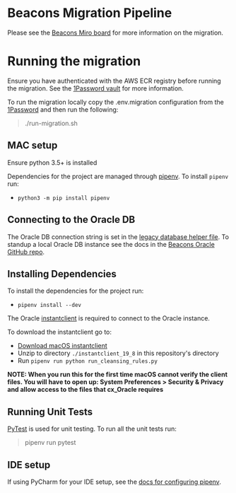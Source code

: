 # Beacons Migration Pipeline

Please see the [Beacons Miro board](https://miro.com/app/board/o9J_lRB60BQ=/) for more information on the migration.

# Running the migration

Ensure you have authenticated with the AWS ECR registry before running the migration.  See the [1Password vault](https://start.1password.com/open/i?a=WKJEETMC2BAHVAZN37G2IRW54U&v=flhuusyvvrhq3caiuqqxvnlije&i=nrufqva6ejfjljzji4xnvulpj4&h=madetech.1password.com) for more information.

To run the migration locally copy the .env.migration configuration from the [1Password](https://start.1password.com/open/i?a=WKJEETMC2BAHVAZN37G2IRW54U&v=flhuusyvvrhq3caiuqqxvnlije&i=22vzwp3emjfkhjuxmqzfkzcqtu&h=madetech.1password.com) and then run the following:

> ./run-migration.sh

## MAC setup

Ensure python 3.5+ is installed

Dependencies for the project are managed through [pipenv](https://pipenv.pypa.io/en/latest/#install-pipenv-today). To install `pipenv` run:

- `python3 -m pip install pipenv`

## Connecting to the Oracle DB

The Oracle DB connection string is set in the [legacy database helper file](src/helpers/legacy_database_helper.py). To standup a local Oracle DB instance
see the docs in the [Beacons Oracle GitHub repo](https://github.com/mcagov/beacons-oracle#restoring-the-latest-backups-locally).

## Installing Dependencies

To install the dependencies for the project run:

- `pipenv install --dev`

The Oracle [instantclient](https://www.oracle.com/database/technologies/instant-client/downloads.html) is required to connect to the Oracle instance.

To download the instantclient go to:

- [Download macOS instantclient](https://download.oracle.com/otn_software/mac/instantclient/198000/instantclient-basic-macos.x64-19.8.0.0.0dbru.zip)
- Unzip to directory `./instantclient_19_8` in this repository's directory
- Run `pipenv run python run_cleansing_rules.py`

**NOTE: When you run this for the first time macOS cannot verify the client files. You will have to open up: System Preferences > Security & Privacy and allow access to the files that cx_Oracle requires**

## Running Unit Tests

[PyTest](https://docs.pytest.org/en/6.2.x/contents.html) is used for unit testing. To run all the unit tests run:

> pipenv run pytest

## IDE setup

If using PyCharm for your IDE setup, see the [docs for configuring pipenv](https://www.jetbrains.com/help/pycharm/pipenv.html#pipenv-existing-project).
